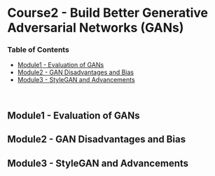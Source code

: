 # Course2 - Build Better Generative Adversarial Networks (GANs)

### Table of Contents

  - [Module1 - Evaluation of GANs](https://github.com/jmcheon/generative_adversarial_networks_specialization/tree/main/Course2/Module1)
  - [Module2 - GAN Disadvantages and Bias](https://github.com/jmcheon/generative_adversarial_networks_specialization/tree/main/Course2/Module2)
  - [Module3 - StyleGAN and Advancements](https://github.com/jmcheon/generative_adversarial_networks_specialization/tree/main/Course2/Module3)

<br/>


## Module1 - Evaluation of GANs 

## Module2 - GAN Disadvantages and Bias

## Module3 - StyleGAN and Advancements

